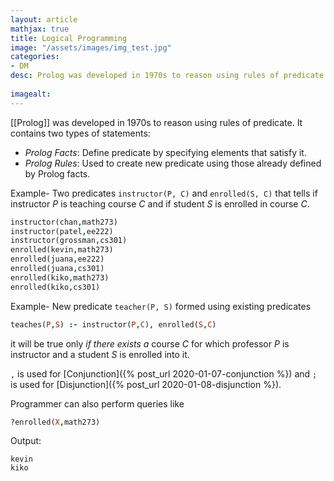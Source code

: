 ```yaml
---
layout: article
mathjax: true
title: Logical Programming
image: "/assets/images/img_test.jpg"
categories:
- DM
desc: Prolog was developed in 1970s to reason using rules of predicate.
 
imagealt: 
---
```


[[Prolog]] was developed in 1970s to reason using rules of predicate.
It contains two types of statements:
* *Prolog Facts*: Define predicate by specifying elements that satisfy it.
* *Prolog Rules*: Used to create new predicate using those already defined by Prolog facts.

Example- Two predicates `instructor(P, C)` and `enrolled(S, C)` that tells if instructor *P* is teaching course *C* and if student *S* is enrolled in course *C*.
```prolog
instructor(chan,math273) 
instructor(patel,ee222) 
instructor(grossman,cs301) 
enrolled(kevin,math273) 
enrolled(juana,ee222) 
enrolled(juana,cs301) 
enrolled(kiko,math273) 
enrolled(kiko,cs301)
```

Example- New predicate `teacher(P, S)` formed using existing predicates
```prolog
teaches(P,S) :- instructor(P,C), enrolled(S,C)
```
it will be true only *if there exists a* course *C* for which professor *P* is instructor and a student *S* is enrolled into it.

`,` is used for [Conjunction]({% post_url 2020-01-07-conjunction %}) and `;` is used for [Disjunction]({% post_url 2020-01-08-disjunction %}).

Programmer can also perform queries like
```prolog
?enrolled(X,math273)
```
Output: 
```
kevin 
kiko
```